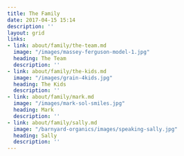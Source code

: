 ```yaml
---
title: The Family
date: 2017-04-15 15:14
description: ''
layout: grid
links:
- link: about/family/the-team.md
  image: "/images/massey-ferguson-model-1.jpg"
  heading: The Team
  description: ''
- link: about/family/the-kids.md
  image: "/images/grain-4kids.jpg"
  heading: The Kids
  description: ''
- link: about/family/mark.md
  image: "/images/mark-sol-smiles.jpg"
  heading: Mark
  description: ''
- link: about/family/sally.md
  image: "/barnyard-organics/images/speaking-sally.jpg"
  heading: Sally
  description: ''
---
```

